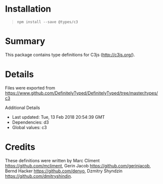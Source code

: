 # Installation
> `npm install --save @types/c3`

# Summary
This package contains type definitions for C3js (http://c3js.org/).

# Details
Files were exported from https://www.github.com/DefinitelyTyped/DefinitelyTyped/tree/master/types/c3

Additional Details
 * Last updated: Tue, 13 Feb 2018 20:54:39 GMT
 * Dependencies: d3
 * Global values: c3

# Credits
These definitions were written by Marc Climent <https://github.com/mcliment>, Gerin Jacob <https://github.com/gerinjacob>, Bernd Hacker <https://github.com/denyo>, Dzmitry Shyndzin <https://github.com/dmitryshindin>.
